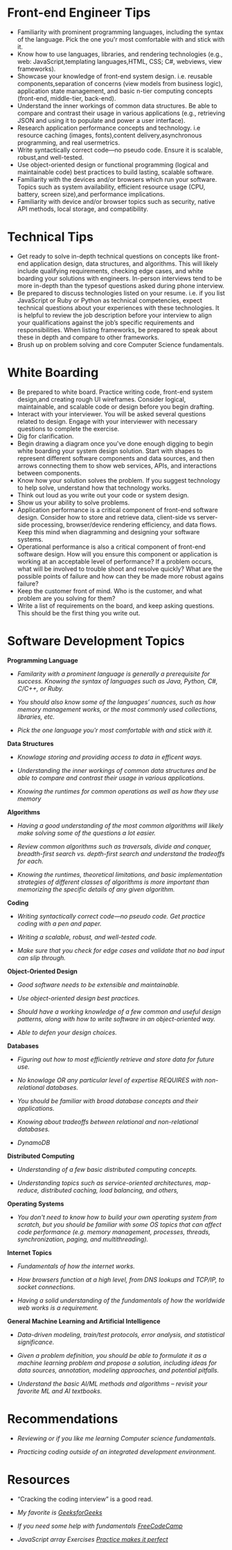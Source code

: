 # Front-end Engineer Tips

* Familiarity with prominent programming languages, including the syntax of the language. Pick the one you'r most comfortable with and stick with it.
* Know how to use languages, libraries, and rendering technologies (e.g., web: JavaScript,templating languages,HTML, CSS; C#, webviews, view frameworks).
* Showcase your knowledge of front-end system design. i.e. reusable components,separation of concerns (view models from business logic), application state management, and basic n-tier computing concepts (front-end, middle-tier, back-end).
* Understand the inner workings of common data structures. Be able to compare and contrast their usage in various applications (e.g., retrieving JSON and using it to populate and power a user interface).
* Research application performance concepts and technology. i.e resource caching (images, fonts),content delivery,asynchronous programming, and real usermetrics.
* Write syntactically correct code—no pseudo code. Ensure it is scalable, robust,and well-tested.
* Use object-oriented design or functional programming (logical and maintainable code) best practices to build lasting, scalable software.
* Familiarity with the devices and/or browsers which run your software. Topics such as system availability, efficient resource usage (CPU, battery, screen size),and performance implications.
* Familiarity with device and/or browser topics such as security, native API methods, local storage, and compatibility.

# Technical Tips

* Get ready to solve in-depth technical questions on concepts like front-end application design, data structures, and algorithms. This will likely include qualifying requirements, checking edge cases, and white boarding your solutions with engineers. In-person interviews tend to be more in-depth than the typesof questions asked during phone interview.
* Be prepared to discuss technologies listed on your resume. i.e. if you list JavaScript or Ruby or Python as technical competencies, expect technical questions about your experiences with these technologies. It is helpful to review the job
description before your interview to align your qualifications against the job’s specific requirements and responsibilities. When listing frameworks, be prepared to speak about these in depth and compare to other frameworks.
* Brush up on problem solving and core Computer Science fundamentals.

# White Boarding

* Be prepared to white board. Practice writing code, front-end system design,and creating rough UI wireframes. Consider logical, maintainable, and scalable code or design before you begin drafting.
* Interact with your interviewer. You will be asked several questions related to design. Engage with your interviewer
with necessary questions to complete the exercise.
* Dig for clarification.
* Begin drawing a diagram once you've done enough digging to begin white boarding your system design solution. Start with shapes to represent different software components and data sources, and then arrows connecting them to show web services,
APIs, and interactions between components.
* Know how your solution solves the problem. If you suggest technology to help solve, understand how that technology works.
* Think out loud as you write out your code or system design.
* Show us your ability to solve problems.
* Application performance is a critical component of front-end software design. Consider how to store and retrieve data, client-side vs server-side processing, browser/device rendering efficiency, and data flows. Keep this mind when diagramming and designing your software systems.
* Operational performance is also a critical component of front-end software design. How will you ensure this component or application is working at an acceptable level of performance? If a problem occurs, what will be involved to trouble shoot and resolve quickly? What are the possible points of failure and how can they be made more robust agains failure?
* Keep the customer front of mind. Who is the customer, and what problem are you solving for them?
* Write a list of requirements on the board, and keep asking questions. This should be the first thing you write out.
# Software Development Topics

**Programming Language**

* _Familarity with a prominent language is generally a prerequisite for success. Knowing the syntax of languages such as Java, Python, C#, C/C++, or Ruby._

* _You should also know some of the languages’ nuances, such as how memory management works, or the most commonly used collections, libraries, etc._

 * _Pick the one language you'r most comfortable  with and stick with it._

**Data Structures**

* _Knowlage storing and providing access to data in efficent ways._

* _Understanding the inner workings of common data structures and be able to compare and contrast their usage in various applications._

* _Knowing the runtimes for common operations as well as how they use memory_

**Algorithms**
 
* _Having a good understanding of the most common algorithms will likely make solving some of the questions a lot easier._

* _Review common algorithms such as traversals, divide and conquer, breadth-first search vs. depth-first search and understand the tradeoffs for each._

* _Knowing the runtimes, theoretical limitations, and basic implementation strategies of different classes of algorithms is more important than memorizing the specific details of any given algorithm._

**Coding**

* _Writing syntactically correct code—no pseudo code. Get practice coding with a pen and paper._

* _Writing a scalable, robust, and well-tested code._

* _Make sure that you check for edge cases and validate that no bad input can slip through._

**Object-Oriented Design**

* _Good software needs to be extensible and maintainable._

* _Use object-oriented design best practices._ 

* _Should have a working knowledge of a few common and useful design patterns, along with how to write software in an object-oriented way._

* _Able to defen your design choices._

**Databases**

* _Figuring out how to most efficiently retrieve and store data for future use._

* _No knowlage OR any particular level of expertise REQUIRES with non-relational databases._

* _You should be familiar with broad database concepts and their applications._

* _Knowing about tradeoffs between relational and non-relational databases._
 
* _DynamoDB_

**Distributed Computing**

* _Understanding of a few basic distributed computing concepts._

* _Understanding topics such as service-oriented architectures, map-reduce, distributed caching, load balancing, and others,_

**Operating Systems**

* _You don't need to know how to build your own operating system from scratch, but you should be familiar with some OS topics that can affect code performance (e.g. memory management, processes, threads, synchronization, paging, and multithreading)._

**Internet Topics**

* _Fundamentals of how the internet works._

* _How browsers function at a high level, from DNS lookups and TCP/IP, to socket connections._

* _Having a solid understanding of the fundamentals of how the worldwide web works is a requirement._

**General Machine Learning and Artificial Intelligence** 

* _Data-driven modeling, train/test protocols, error analysis, and statistical significance._

* _Given a problem definition, you should be able to formulate it as a machine learning problem and propose a solution, including ideas for data sources, annotation, modeling approaches, and potential pitfalls._ 

* _Understand the basic AI/ML methods and algorithms – revisit your favorite ML and AI textbooks._

# Recommendations

* _Reviewing or if you like me learning Computer science fundamentals._

* _Practicing coding outside of an integrated development environment._

# Resources

* “Cracking the coding interview” is a good read.

* _My favorite is [GeeksforGeeks](https://www.geeksforgeeks.org/)_

* _If you need some help with fundamentals [FreeCodeCamp](https://guide.freecodecamp.org/javascript/es6/arrow-functions/)_

* _JavaScript array  Exercises [Practice makes it perfect](https://www.w3resource.com/javascript-exercises/javascript-array-exercises.php#EDITOR)_
